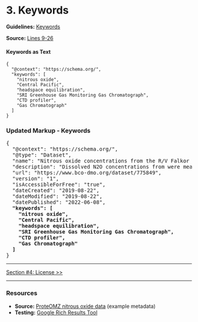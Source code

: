 # 3. Keywords

**Guidelines:** 
[Keywords](/guides/Dataset.md#keywords)

**Source:**
[Lines 9-26](/tutorials/esip-summer-mtg-2022/examples/dataset-01.txt#L9-L26)

#### Keywords as Text

```
{
  "@context": "https://schema.org/",
  "keywords": [
    "nitrous oxide", 
    "Central Pacific", 
    "headspace equilibration", 
    "SRI Greenhouse Gas Monitoring Gas Chromatograph", 
    "CTD profiler", 
    "Gas Chromatograph"
  ]
}
```



### Updated Markup - Keywords

<pre>
{
  "@context": "https://schema.org/",
  "@type": "Dataset",
  "name": "Nitrous oxide concentrations from the R/V Falkor expedition FK160115 in the Central Pacific from January to February 2016",
  "description": "Dissolved N2O concentrations from were measured in discrete samples on a research expedition to the Equatorial Pacific. Water samples were collected using a 24 bottle Niskin rosette equipped with a CTD. N₂O concentrations were measured using a headspace equilibration method and analyzed on a SRI Greenhouse Gas Monitoring Gas Chromatograph.",
  "url": "https://www.bco-dmo.org/dataset/775849",
  "version": "1",
  "isAccessibleForFree": "true",
  "dateCreated": "2019-08-22",
  "dateModified": "2019-08-22",
  "datePublished": "2022-06-08",
  <strong>"keywords": [
    "nitrous oxide", 
    "Central Pacific", 
    "headspace equilibration", 
    "SRI Greenhouse Gas Monitoring Gas Chromatograph",
    "CTD profiler",
    "Gas Chromatograph"
  ]</strong>
}
</pre>
<hr/>

[Section #4: License >>](04_license.md)

<hr/>

### Resources
- **Source:** [ProteOMZ nitrous oxide data](/tutorials/esip-summer-mtg-2022/examples/dataset-01.txt) (example metadata)
- **Testing:** [Google Rich Results Tool](https://search.google.com/test/rich-results)
